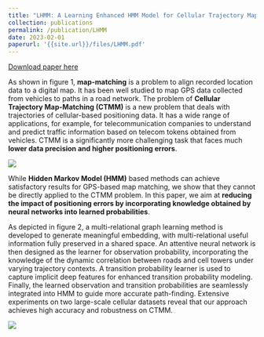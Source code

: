 ```yaml
---
title: "LHMM: A Learning Enhanced HMM Model for Cellular Trajectory Map Matching"
collection: publications
permalink: /publication/LHMM
date: 2023-02-01
paperurl: '{{site.url}}/files/LHMM.pdf'
---
```

[Download paper here](http://academicpages.github.io/files/paper1.pdf)



As shown in figure 1, **map-matching** is a problem to align recorded location data to a digital map. It has been well studied to map GPS data collected from vehicles to paths in a road network. The problem of **Cellular Trajectory Map-Matching (CTMM)** is a new problem that deals with trajectories of cellular-based positioning data. It has a wide range of applications, for example, for telecommunication companies to understand and predict traffic information based on telecom tokens obtained from vehicles. CTMM is a significantly more challenging task that faces much **lower data precision and higher positioning errors**.

![]({{site.url}}/images/figure1.png)

While **Hidden Markov Model (HMM)** based methods can achieve satisfactory results for GPS-based map matching, we show that they cannot be directly applied to the CTMM problem. In this paper, we aim at **reducing the impact of positioning errors by incorporating knowledge obtained by neural networks into learned probabilities**.

As depicted in figure 2, a multi-relational graph learning method is developed to generate meaningful embedding, with multi-relational useful information fully preserved in a shared space. An attentive neural network is then designed as the learner for observation probability, incorporating the knowledge of the dynamic correlation between roads and cell towers under varying trajectory contexts. A transition probability learner is used to capture implicit deep features for enhanced transition probability modeling. Finally, the learned observation and transition probabilities are seamlessly integrated into HMM to guide more accurate path-finding. Extensive experiments on two large-scale cellular datasets reveal that our approach achieves high accuracy and robustness on CTMM.

![]({{site.url}}/images/figure2.png)